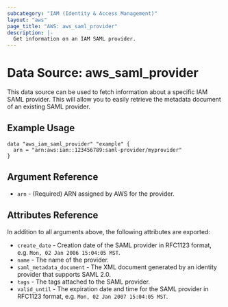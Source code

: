 ```yaml
---
subcategory: "IAM (Identity & Access Management)"
layout: "aws"
page_title: "AWS: aws_saml_provider"
description: |-
  Get information on an IAM SAML provider.
---
```


# Data Source: aws_saml_provider

This data source can be used to fetch information about a specific
IAM SAML provider. This will allow you to easily retrieve the metadata
document of an existing SAML provider.

## Example Usage

```hcl
data "aws_iam_saml_provider" "example" {
  arn = "arn:aws:iam::123456789:saml-provider/myprovider"
}
```

## Argument Reference

* `arn` - (Required) ARN assigned by AWS for the provider.

## Attributes Reference

In addition to all arguments above, the following attributes are exported:

* `create_date` - Creation date of the SAML provider in RFC1123 format, e.g. `Mon, 02 Jan 2006 15:04:05 MST`.
* `name` - The name of the provider.
* `saml_metadata_document` - The XML document generated by an identity provider that supports SAML 2.0.
* `tags` - The tags attached to the SAML provider.
* `valid_until` - The expiration date and time for the SAML provider in RFC1123 format, e.g. `Mon, 02 Jan 2007 15:04:05 MST`.
